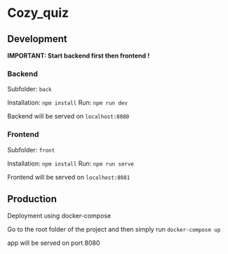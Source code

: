 # Cozy_quiz

## Development

**IMPORTANT: Start backend first then frontend !**

### Backend

Subfolder: `back`

Installation: `npm install`
Run: `npm run dev`

Backend will be served on `localhost:8080`

### Frontend

Subfolder: `front`

Installation: `npm install`
Run: `npm run serve`

Frontend will be served on `localhost:8081`


## Production

Deployment using docker-compose

Go to the root folder of the project and then simply run `docker-compose up`

app will be served on port 8080
